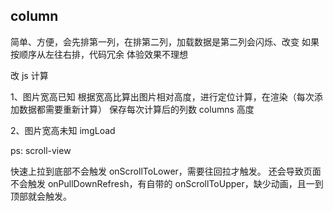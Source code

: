 ## column

简单、方便，会先排第一列，在排第二列，加载数据是第二列会闪烁、改变
如果按顺序从左往右排，代码冗余
体验效果不理想

改 js 计算

1、图片宽高已知
根据宽高比算出图片相对高度，进行定位计算，在渲染（每次添加数据都需要重新计算）
保存每次计算后的列数 columns 高度

2、图片宽高未知
imgLoad


ps: scroll-view

快速上拉到底部不会触发 onScrollToLower，需要往回拉才触发。
还会导致页面不会触发 onPullDownRefresh，有自带的 onScrollToUpper，缺少动画，且一到顶部就会触发。